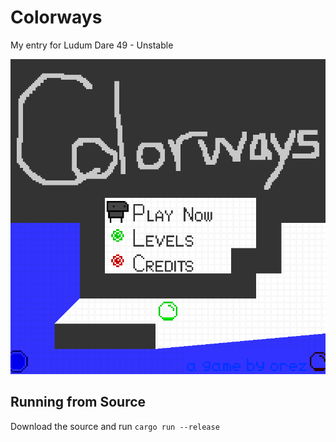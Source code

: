 # Colorways

My entry for Ludum Dare 49 - Unstable

![the title screen](raw/title_scrsh.png)

## Running from Source
Download the source and run `cargo run --release`
